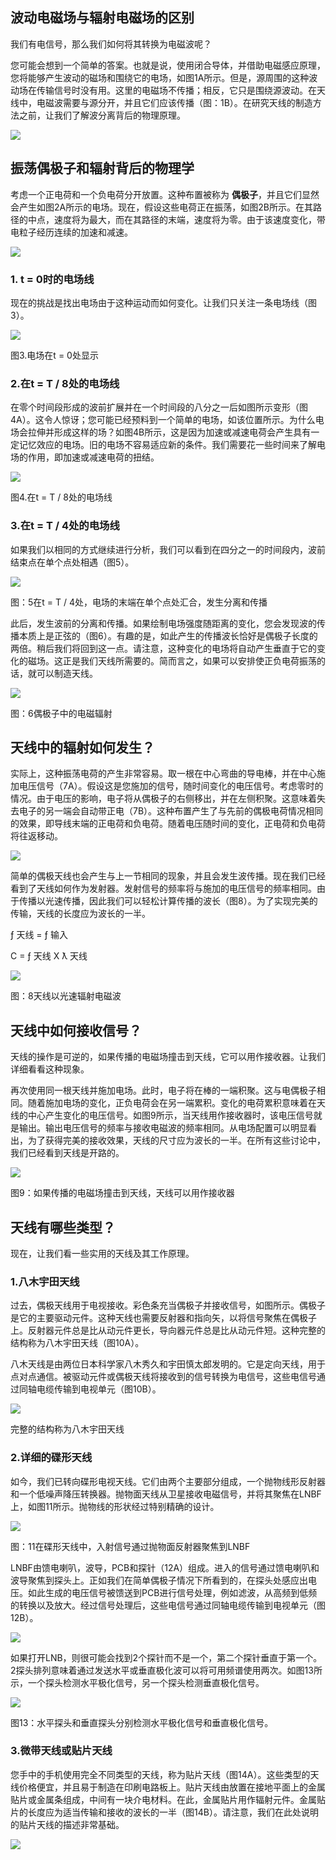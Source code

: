 ## 波动电磁场与辐射电磁场的区别

我们有电信号，那么我们如何将其转换为电磁波呢？

您可能会想到一个简单的答案。也就是说，使用闭合导体，并借助电磁感应原理，您将能够产生波动的磁场和围绕它的电场，如图1A所示。但是，源周围的这种波动场在传输信号时没有用。这里的电磁场不传播；相反，它只是围绕源波动。在天线中，电磁波需要与源分开，并且它们应该传播（图：1B）。在研究天线的制造方法之前，让我们了解波分离背后的物理原理。

  

![](https://pic1.zhimg.com/v2-f41b56389686fcd466a9d3c108391a0a_1440w.jpg)

  

## 振荡偶极子和辐射背后的物理学

考虑一个正电荷和一个负电荷分开放置。这种布置被称为 **偶极子**，并且它们显然会产生如图2A所示的电场。现在，假设这些电荷正在振荡，如图2B所示。在其路径的中点，速度将为最大，而在其路径的末端，速度将为零。由于该速度变化，带电粒子经历连续的加速和减速。

  

![](https://pic3.zhimg.com/v2-a0484641590e68dbc4cdcde974a74318_1440w.jpg)

  

### **1. t = 0时的电场线**

现在的挑战是找出电场由于这种运动而如何变化。让我们只关注一条电场线（图3）。

  

![](https://pic3.zhimg.com/v2-e9b7809c6110eb21add2b362844bf86a_1440w.jpg)

图3.电场在t = 0处显示

### **2.在t = T / 8处的电场线**

在零个时间段形成的波前扩展并在一个时间段的八分之一后如图所示变形（图4A）。这令人惊讶；您可能已经预料到一个简单的电场，如该位置所示。为什么电场会拉伸并形成这样的场？如图4B所示，这是因为加速或减速电荷会产生具有一定记忆效应的电场。旧的电场不容易适应新的条件。我们需要花一些时间来了解电场的作用，即加速或减速电荷的扭结。

  

![](https://picx.zhimg.com/v2-4ecaf83f6d151358e3663c24bb73ce09_1440w.jpg)

图4.在t = T / 8处的电场线

  

### **3.在t = T / 4处的电场线**

如果我们以相同的方式继续进行分析，我们可以看到在四分之一的时间段内，波前结束点在单个点处相遇（图5）。

  

![](https://pica.zhimg.com/v2-a170cbf965288daa8135c6b478246726_1440w.jpg)

图：5在t = T / 4处，电场的末端在单个点处汇合，发生分离和传播

此后，发生波前的分离和传播。如果绘制电场强度随距离的变化，您会发现波的传播本质上是正弦的（图6）。有趣的是，如此产生的传播波长恰好是偶极子长度的两倍。稍后我们将回到这一点。请注意，这种变化的电场将自动产生垂直于它的变化的磁场。这正是我们天线所需要的。简而言之，如果可以安排使正负电荷振荡的话，就可以制造天线。

  

![](https://pic3.zhimg.com/v2-e5d62af791f9e1fbd5a28ac6c39fdb68_1440w.jpg)

图：6偶极子中的电磁辐射

## 天线中的辐射如何发生？

实际上，这种振荡电荷的产生非常容易。取一根在中心弯曲的导电棒，并在中心施加电压信号（7A）。假设这是您施加的信号，随时间变化的电压信号。考虑零时的情况。由于电压的影响，电子将从偶极子的右侧移出，并在左侧积聚。这意味着失去电子的另一端会自动带正电（7B）。这种布置产生了与先前的偶极电荷情况相同的效果，即导线末端的正电荷和负电荷。随着电压随时间的变化，正电荷和负电荷将往返移动。

  

![](https://pic4.zhimg.com/v2-23364cfe2d1b4b102543e467da1eee81_1440w.jpg)

简单的偶极天线也会产生与上一节相同的现象，并且会发生波传播。现在我们已经看到了天线如何作为发射器。发射信号的频率将与施加的电压信号的频率相同。由于传播以光速传播，因此我们可以轻松计算传播的波长（图8）。为了实现完美的传输，天线的长度应为波长的一半。

ƒ 天线 = ƒ 输入

C = ƒ 天线 X ƛ 天线

  

![](https://pic2.zhimg.com/v2-781ca1e33e890bff2254707cc4d8e285_1440w.jpg)

图：8天线以光速辐射电磁波

  

## 天线中如何接收信号？

天线的操作是可逆的，如果传播的电磁场撞击到天线，它可以用作接收器。让我们详细看看这种现象。

再次使用同一根天线并施加电场。此时，电子将在棒的一端积聚。这与电偶极子相同。随着施加电场的变化，正负电荷会在另一端累积。变化的电荷累积意味着在天线的中心产生变化的电压信号。如图9所示，当天线用作接收器时，该电压信号就是输出。输出电压信号的频率与接收电磁波的频率相同。从电场配置可以明显看出，为了获得完美的接收效果，天线的尺寸应为波长的一半。在所有这些讨论中，我们已经看到天线是开路的。

  

![](https://pica.zhimg.com/v2-6cb8ea7a03ce1e22978028228bca3b1c_1440w.jpg)

图9：如果传播的电磁场撞击到天线，天线可以用作接收器

  

## 天线有哪些类型？

现在，让我们看一些实用的天线及其工作原理。

### **1.八木宇田天线**

过去，偶极天线用于电视接收。彩色条充当偶极子并接收信号，如图所示。偶极子是它的主要驱动元件。这种天线也需要反射器和指向矢，以将信号聚焦在偶极子上。反射器元件总是比从动元件更长，导向器元件总是比从动元件短。这种完整的结构称为八木宇田天线（图10A）。

八木天线是由两位日本科学家八木秀久和宇田慎太郎发明的。它是定向天线，用于点对点通信。被驱动元件或偶极天线将接收到的信号转换为电信号，这些电信号通过同轴电缆传输到电视单元（图10B）。

  

![](https://pic1.zhimg.com/v2-e111060fe9f57fdb59f2c3e5fdf748b0_1440w.jpg)

完整的结构称为八木宇田天线

  

### **2.详细的碟形天线**

如今，我们已转向碟形电视天线。它们由两个主要部分组成，一个抛物线形反射器和一个低噪声降压转换器。抛物面天线从卫星接收电磁信号，并将其聚焦在LNBF上，如图11所示。抛物线的形状经过特别精确的设计。

  

![](https://picx.zhimg.com/v2-55e344e6794e36cd5cf9eec640136fa7_1440w.jpg)

图：11在碟形天线中，入射信号通过抛物面反射器聚焦到LNBF

LNBF由馈电喇叭，波导，PCB和探针（12A）组成。进入的信号通过馈电喇叭和波导聚焦到探头上。正如我们在简单偶极子情况下所看到的，在探头处感应出电压。如此生成的电压信号被馈送到PCB进行信号处理，例如滤波，从高频到低频的转换以及放大。经过信号处理后，这些电信号通过同轴电缆传输到电视单元（图12B）。

  

![](https://pic3.zhimg.com/v2-716dbd054dec4af44d63d73df2676cca_1440w.jpg)

如果打开LNB，则很可能会找到2个探针而不是一个，第二个探针垂直于第一个。2探头排列意味着通过发送水平或垂直极化波可以将可用频谱使用两次。如图13所示，一个探头检测水平极化信号，另一个探头检测垂直极化信号。

  

![](https://pic3.zhimg.com/v2-1f19fa7174f0db39cbdc5c9df50c4bb0_1440w.jpg)

图13：水平探头和垂直探头分别检测水平极化信号和垂直极化信号。

  

### **3.微带天线或贴片天线**

您手中的手机使用完全不同类型的天线，称为贴片天线（图14A）。这些类型的天线价格便宜，并且易于制造在印刷电路板上。贴片天线由放置在接地平面上的金属贴片或金属条组成，中间有一块介电材料。在此，金属贴片用作辐射元件。金属贴片的长度应为适当传输和接收的波长的一半（图14B）。请注意，我们在此处说明的贴片天线的描述非常基础。

  

![](https://pic3.zhimg.com/v2-3986f728fbe69c39d67312308251c56e_1440w.jpg)